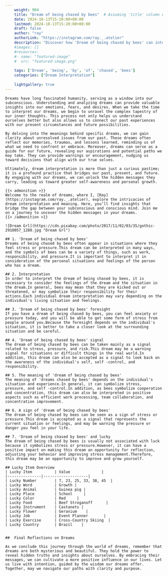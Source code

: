 ```yaml
---
    weight: 904
    title: "Dream of being chased by bees"  # Assuming 'title' column exists
    date: 2024-10-13T15:20:00+08:00
    lastmod: 2024-10-13T15:20:00+08:00
    draft: false
    author: "ray"
    authorLink: "https://instagram.com/ray._.atelier"
    description: "Discover how 'Dream of being chased by bees' can interpret your future and uncover its significant meanings in your life."
    #images: []
    #resources:
    #- name: "featured-image"
    #  src: "featured-image.png"
    
    tags: ['Dream', 'being', 'by', 'of', 'chased', 'bees']
    categories: ["Dream Interpretation"]
    
    lightgallery: true
---
```

    
    Dreams have long fascinated humanity, serving as a window into our subconscious. Understanding and analyzing dreams can provide valuable insights into our emotions, fears, and desires. When we take the time to interpret our dreams, we begin to unravel the complex tapestry of our inner thoughts. This process not only helps us understand ourselves better but also allows us to connect our past experiences with our present circumstances and future possibilities.
    
    By delving into the meanings behind specific dreams, we can gain clarity about unresolved issues from our past. These dreams often reflect our memories, traumas, and lessons learned, reminding us of what we need to confront or embrace. Moreover, dreams can serve as a guide for our future, revealing our aspirations and potential paths we may take. They can provide warnings or encouragement, nudging us toward decisions that align with our true selves.
    
    Ultimately, dream interpretation is more than just a curious pastime; it is a profound practice that bridges our past, present, and future. By engaging with our dreams, we can unlock the hidden messages they carry, leading us toward greater self-awareness and personal growth.
    
    {{< admonition >}}
    Welcome to the realm of dreams, where I, [Ray](https://instagram.com/ray._.atelier), explore the intricacies of dream interpretation and meaning. Here, you’ll find insights that bridge the gap between your subconscious and conscious mind. Join me on a journey to uncover the hidden messages in your dreams.
    {{< /admonition >}}
    
    ![Dream Grl](https://cdn.pixabay.com/photo/2017/11/02/03/35/gothic-2910057_1280.jpg "Dream Grl")
    
    ## 1. 'Dream of being chased by bees'
    Dreams of being chased by bees often appear in situations where they feel stress or pressure.This dream can be interpreted in many ways, and the symbols of bees can be a variety of things, such as work, responsibility, and pressure.It is important to interpret it in consideration of the personal situations and feelings of the person who has a dream.
    
    ## 2. Interpretation
    In order to interpret the dream of being chased by bees, it is necessary to consider the feelings of the dream and the situation in the dream.In general, bees may mean that they are kicked out or threatened, or may symbolize their responsibility for their actions.Each individual dream interpretation may vary depending on the individual's living situation and feelings.
    
    ## 3. 'Dream of being chased by bees' foresight
    If you have a dream of being chased by bees, you can feel anxiety or pressure today, and you will be able to get some form of stress from people around you.Because the foresight depends on the individual's situation, it is better to take a closer look at the surrounding situation and be careful.
    
    ## 4. 'Dream of being chased by bees' signal
    The dream of being chased by bees can be taken mainly as a signal related to stress, pressure, and risk.This dream may be a warning signal for situations or difficult things in the real world.In addition, this dream can also be accepted as a signal to look back on the awareness of the individual's self, self -control, and responsibility.
    
    ## 5. The meaning of 'dream of being chased by bees'
    The meaning of 'dreams chased by bees' depends on the individual's situation and experience.In general, it can symbolize stress, pressure, and self -control.In addition, as bees symbolize cooperation and concentration, this dream can also be interpreted in positive aspects such as efficient work processing, team collaboration, and concentration improvement.
    
    ## 6. A sign of 'dream of being chased by bees'
    The dream of being chased by bees can be seen as a sign of stress or pressure.This dream is accepted as a signal that represents the current situation or feelings, and may be warning the pressure or danger you feel in your life.
    
    ## 7. 'Dream of being chased by bees' and lucky
    The dream of being chased by bees is usually not associated with luck because it symbolizes stress or pressure.However, it can have a positive impact on making this dream an opportunity for reflection, adjusting your behavior and improving stress management.Therefore, this dream may be an opportunity to improve and grow yourself.
    
    ## Lucky Item Overview
    | Lucky Item          | Value              |
    |---------------|--------------------|
    | Lucky Number        | 7, 23, 25, 33, 38, 45  |
    | Lucky Word          | Growth |
    | Lucky Animal        | Guinea pig |
    | Lucky Place         | School     |
    | Lucky Color         | Red     |
    | Lucky Food          | Beef Stroganoff      |
    | Lucky Instrument    | Castanets |
    | Lucky Flower        | Geranium    |
    | Lucky Job           | Event Planner       |
    | Lucky Exercise      | Cross-Country Skiing  |
    | Lucky Country       | Brazil    |
    
    
    ##  Final Reflections on Dreams
    
    As we conclude this journey through the world of dreams, remember that dreams are both mysterious and beautiful. They hold the power to reveal hidden truths and insights about ourselves. By embracing their messages, we can cultivate a more positive influence in our lives. Let us live with intention, guided by the wisdom our dreams offer. Together, may we navigate our paths with clarity and purpose.
    